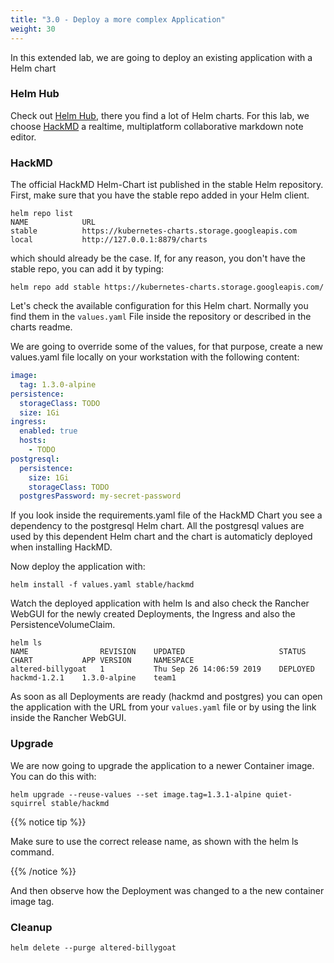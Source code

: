 ```yaml
---
title: "3.0 - Deploy a more complex Application"
weight: 30
---
```


In this extended lab, we are going to deploy an existing application with a Helm chart

### Helm Hub

Check out [Helm Hub](https://hub.helm.sh/), there you find a lot of Helm charts. For this lab, we choose [HackMD](https://hub.helm.sh/charts/stable/hackmd) a realtime, multiplatform collaborative markdown note editor.

### HackMD

The official HackMD Helm-Chart ist published in the stable Helm repository. First, make sure that you have the stable repo added in your Helm client.

```
helm repo list
NAME           	URL                                              
stable         	https://kubernetes-charts.storage.googleapis.com 
local          	http://127.0.0.1:8879/charts
```


which should already be the case. If, for any reason, you don't have the stable repo, you can add it by typing:

```
helm repo add stable https://kubernetes-charts.storage.googleapis.com/
```

Let's check the available configuration for this Helm chart. Normally you find them in the `values.yaml` File inside the repository or described in the charts readme.

We are going to override some of the values, for that purpose, create a new values.yaml file locally on your workstation with the following content:

```yaml
image:
  tag: 1.3.0-alpine
persistence:
  storageClass: TODO
  size: 1Gi
ingress:
  enabled: true
  hosts:
    - TODO
postgresql:
  persistence:
    size: 1Gi
    storageClass: TODO
  postgresPassword: my-secret-password
```


If you look inside the requirements.yaml file of the HackMD Chart you see a dependency to the postgresql Helm chart. All the postgresql values are used by this dependent Helm chart and the chart is automaticly deployed when installing HackMD.

Now deploy the application with:

```
helm install -f values.yaml stable/hackmd
```

Watch the deployed application with helm ls and also check the Rancher WebGUI for the newly created Deployments, the Ingress and also the PersistenceVolumeClaim.

```
helm ls
NAME             	REVISION	UPDATED                 	STATUS  	CHART       	APP VERSION 	NAMESPACE        
altered-billygoat	1       	Thu Sep 26 14:06:59 2019	DEPLOYED	hackmd-1.2.1	1.3.0-alpine	team1
```

As soon as all Deployments are ready (hackmd and postgres) you can open the application with the URL from your `values.yaml` file or by using the link inside the Rancher WebGUI.


### Upgrade

We are now going to upgrade the application to a newer Container image. You can do this with:

```
helm upgrade --reuse-values --set image.tag=1.3.1-alpine quiet-squirrel stable/hackmd
```

{{% notice tip %}}

Make sure to use the correct release name, as shown with the helm ls command.

{{% /notice %}}


And then observe how the Deployment was changed to a the new container image tag.

### Cleanup

```
helm delete --purge altered-billygoat
```